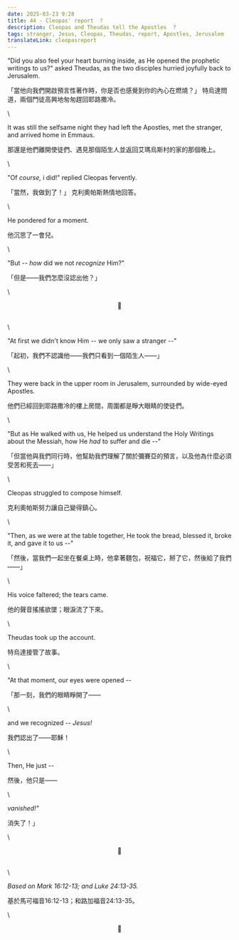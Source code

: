 ```yaml
---
date: 2025-03-23 9:28
title: 44 - Cleopas' report  ?
description: Cleopas and Theudas tell the Apostles  ?
tags: stranger, Jesus, Cleopas, Theudas, report, Apostles, Jerusalem
translateLink: cleopasreport
---
```


"Did you also feel your heart burning inside, as He opened the prophetic writings to us?" asked Theudas, as the two disciples hurried joyfully back to Jerusalem.

「當他向我們開啟預言性著作時，你是否也感覺到你的內心在燃燒？」 特烏達問道，兩個門徒高興地匆匆趕回耶路撒冷。

\

It was still the selfsame night they had left the Apostles, met the stranger, and arrived home in Emmaus. 

那還是他們離開使徒們、遇見那個陌生人並返回艾瑪烏斯村的家的那個晚上。

\

"Of *course,* i did!" replied Cleopas fervently. 

「當然，我做到了！」 克利奧帕斯熱情地回答。

\

He pondered for a moment. 

他沉思了一會兒。

\

"But -- *how* did we not *recognize* Him?"

「但是——我們怎麼沒認出他？」

\

<center>💠</center>

\
\

"At first we didn't know Him -- we only saw a stranger --"

「起初，我們不認識他——我們只看到一個陌生人——」

\

They were back in the upper room in Jerusalem, surrounded by wide-eyed Apostles.

他們已經回到耶路撒冷的樓上房間，周圍都是睜大眼睛的使徒們。

\

"But as He walked with us, He helped us understand the Holy Writings about the Messiah, how He *had* to suffer and die --"

「但當他與我們同行時，他幫助我們理解了關於彌賽亞的預言，以及他為什麼必須受苦和死去——」

\

Cleopas struggled to compose himself.

克利奧帕斯努力讓自己變得鎮心。

\

"Then, as we were at the table together, He took the bread, blessed it, broke it, and gave it to us --"

「然後，當我們一起坐在餐桌上時，他拿著麵包，祝福它，掰了它，然後給了我們——」

\

His voice faltered; the tears came.

他的聲音搖搖欲墜；眼淚流了下來。

\

Theudas took up the account.

特烏達接管了故事。

\

"At that moment, our eyes were opened -- 

「那一刻，我們的眼睛睜開了——

\

and we recognized -- *Jesus!*

我們認出了——耶穌！

\

Then, He just --

然後，他只是——

\

*vanished!"*

消失了！」

\

<center>💠</center>

\
\

*Based on Mark 16:12-13; and Luke 24:13-35.*

基於馬可福音16:12-13；和路加福音24:13-35。

\

<center>💠</center>